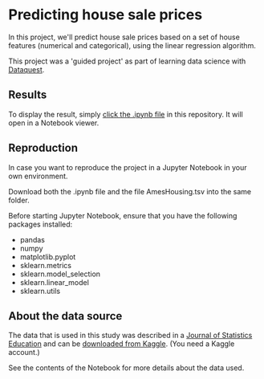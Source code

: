 # Predicting house sale prices

In this project, we'll predict house sale prices based on a set of house features (numerical and categorical), using the linear regression algorithm.

This project was a 'guided project' as part of learning data science with [Dataquest](https://www.dataquest.io).

## Results

To display the result, simply [click the .ipynb file](https://github.com/jasperquak/predicting_house_sale_prices/blob/main/PredictingHouseSalePrices.ipynb) in this repository. It will open in a Notebook viewer.

## Reproduction

In case you want to reproduce the project in a Jupyter Notebook in your own environment.

Download both the .ipynb file and the file AmesHousing.tsv into the same folder.

Before starting Jupyter Notebook, ensure that you have the following packages installed:
* pandas
* numpy
* matplotlib.pyplot
* sklearn.metrics
* sklearn.model_selection
* sklearn.linear_model
* sklearn.utils

## About the data source

The data that is used in this study was described in a [Journal of Statistics Education](https://www.tandfonline.com/doi/abs/10.1080/10691898.2011.11889627) and can be [downloaded from Kaggle](https://www.kaggle.com/datasets/hamzajabbarkhan/ames-housingtsv). (You need a Kaggle account.)

See the contents of the Notebook for more details about the data used.
